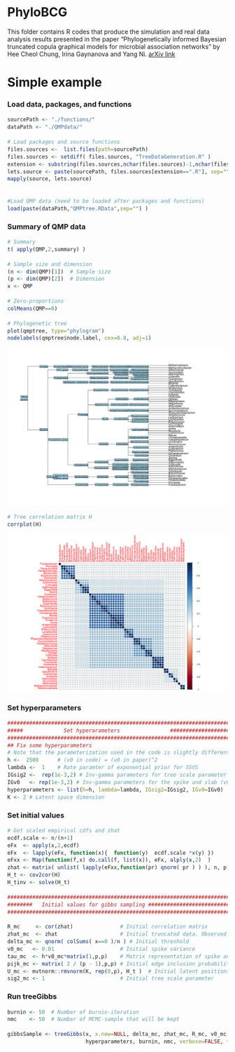 PhyloBCG
================

This folder contains R codes that produce the simulation and real data
analysis results presented in the paper “Phylogenetically informed
Bayesian truncated copula graphical models for microbial association
networks” by Hee Cheol Chung, Irina Gaynanova and Yang Ni. [arXiv
link](https://arxiv.org/pdf/2105.05082.pdf)

# Simple example

### Load data, packages, and functions

``` r
sourcePath <- "./functions/"
dataPath <- "./QMPdata/"

# Load packages and source functions
files.sources <-  list.files(path=sourcePath)
files.sources <- setdiff( files.sources, "TreeDataGeneration.R" )
extension <- substring(files.sources,nchar(files.sources)-1,nchar(files.sources))
lets.source <- paste(sourcePath, files.sources[extension==".R"], sep="")
mapply(source, lets.source) 


#Load QMP data (need to be loaded after packages and functions)
load(paste(dataPath,"QMPtree.RData",sep="") )
```

### Summary of QMP data

``` r
# Summary
t( apply(QMP,2,summary) )

# Sample size and dimension
(n <- dim(QMP)[1])  # Sample size
(p <- dim(QMP)[2])  # Dimension
x <- QMP

# Zero-proportions
colMeans(QMP==0)

# Phylogenetic tree
plot(qmptree, type="phylogram")
nodelabels(qmptree$node.label, cex=0.8, adj=1)
```

![](../README_QMP_files/figure-gfm/example-1.png)<!-- -->

``` r
# Tree correlation matrix H
corrplot(H)
```

![](../README_QMP_files/figure-gfm/example-2.png)<!-- -->

### Set hyperparameters

``` r
########################################################################
#####             Set hyperarameters                ####################
########################################################################
## Fix some hyperparameters
# Note that the parameterization used in the code is slightly different from those in Wang (2014).  )
h <-  2500      # (v0 in code) = (v0 in paper)^2
lambda <-  1    # Rate paramter of exponential prior for SSVS
IGsig2 <-  rep(1e-3,2) # Inv-gamma parameters for tree scale parameter (sigma2)
IGv0   <- rep(1e-3,2) # Inv-gamma parameters for the spike and slab (v0)
hyperparameters <- list(h=h, lambda=lambda, IGsig2=IGsig2, IGv0=IGv0)
K <- 2 # Latent space dimension
```

### Set initial values

``` r
# Get scaled empirical cdfs and zhat
ecdf.scale <- n/(n+1)
eFx  <- apply(x,2,ecdf)
eFx  <- lapply(eFx, function(x){  function(y)  ecdf.scale *x(y) })
eFxx <- Map(function(f,x) do.call(f, list(x)), eFx, alply(x,2)  )
zhat <- matrix( unlist( lapply(eFxx,function(pr) qnorm( pr ) ) ), n, p)
H_t <- cov2cor(H)
H_tinv <- solve(H_t)

########################################################################
########   Initial values for gibbs sampling ###########################
########################################################################

R_mc     <- cor(zhat)               # Initial correlation matrix
zhat_mc  <- zhat                    # Initial truncated data. Observed data will be fixed
delta_mc <- qnorm( colSums( x==0 )/n ) # Initial threshold
v0_mc   <- 0.01                     # Initial spike variance
tau_mc  <- h*v0_mc*matrix(1,p,p)    # Matrix representation of spike and slab variances
pijk_mc <- matrix( 2 / (p - 1),p,p) # Initial edge inclusion probability
U_mc <- mvtnorm::rmvnorm(K, rep(0,p), H_t )  # Initial latent positions
sig2_mc <- 1                        # Initial tree scale parameter
```

### Run treeGibbs

``` r
burnin <- 50  # Number of burnin-iteration
nmc    <- 50  # Number of MCMC-sample that will be kept

gibbsSample <- treeGibbs(x, x.new=NULL, delta_mc, zhat_mc, R_mc, v0_mc, tau_mc, pijk_mc, U_mc, sig2_mc,
                         hyperparameters, burnin, nmc, verbose=FALSE, thin=NULL)
```
